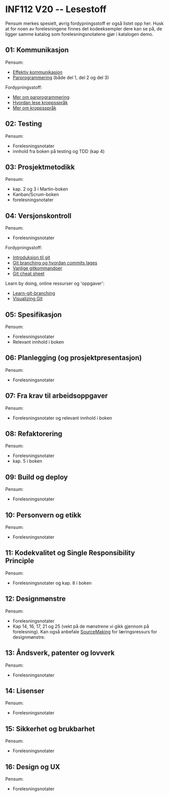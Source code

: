 # INF112 V20 -- Lesestoff

Pensum merkes spesielt, øvrig fordypningsstoff er også listet opp her. Husk at
for noen av forelesningene finnes det kodeeksempler dere kan se på, de ligger
samme katalog som forelesningsnotatene gjør i katalogen demo. 


## 01: Kommunikasjon

Pensum:
- [Effektiv kommunikasjon](https://www.smashingmagazine.com/2014/06/communicating-effectively-in-projects/)
- [Parprogrammering](http://sedano.org/toddsedano/2017/10/24/considerate-pair-programming.html)
  (både del 1, del 2 og del 3)

Fordypningsstoff:
- [Mer om parprogrammering](https://medium.com/@weblab_tech/pair-programming-guide-a76ca43ff389) 
- [Hvordan lese kroppsspråk](https://www.verywellmind.com/understand-body-language-and-facial-expressions-4147228)
- [Mer om kroppsspråk](http://www.talentsmart.com/articles/8-Great-Tricks-For-Reading-People%E2%80%99s-Body-Language-2147446644-p-1.html)

## 02: Testing

Pensum:
- Forelesningsnotater
- innhold fra boken på testing og TDD (kap 4)


## 03: Prosjektmetodikk

Pensum:
- kap. 2 og 3 i Martin-boken
- Kanban/Scrum-boken
- forelesningsnotater


## 04: Versjonskontroll

Pensum:
- Forelesningsnotater

Fordypningsstoff: 
- [Introduksjon til git](https://git-scm.com/book/en/v2/Getting-Started-Git-Basics)
- [Git branching og hvordan commits lages](https://git-scm.com/book/en/v2/Git-Branching-Branches-in-a-Nutshell#ch03-git-branching)
- [Vanlige gitkommandoer](https://www.robinwieruch.de/git-essential-commands/)
- [Git cheat sheet](https://medium.com/@nendhruv/essential-git-commands-every-developer-should-know-1249d4d597b5)

Learn by doing, online ressurser og 'oppgaver':
- [Learn-git-branching](https://learngitbranching.js.org/)
- [Visualizing Git](http://git-school.github.io/visualizing-git/)


## 05: Spesifikasjon

Pensum:
- Forelesningsnotater
- Relevant innhold i boken


## 06: Planlegging (og prosjektpresentasjon)

Pensum:
- Forelesningsnotater


## 07: Fra krav til arbeidsoppgaver

Pensum: 
- Forelesningsnotater og relevant innhold i boken


## 08: Refaktorering

Pensum:
- Forelesningsnotater 
- kap. 5 i boken


## 09: Build og deploy

Pensum: 
- Forelesningsnotater


## 10: Personvern og etikk

Pensum: 
- Forelesningsnotater


## 11: Kodekvalitet og Single Responsibility Principle

Pensum: 
- Forelesningsnotater og kap. 8 i boken


## 12: Designmønstre

Pensum: 
- Forelesningsnotater 
- Kap 14, 16, 17, 21 og 25 (vekt på de mønstrene vi gikk gjennom på
  forelesning). Kan også anbefale [SourceMaking](https://sourcemaking.com/) for
  læringsressurs for designmønstre. 


## 13: Åndsverk, patenter og lovverk

Pensum:
- Forelesningsnotater


## 14: Lisenser

Pensum:
- Forelesningsnotater


## 15: Sikkerhet og brukbarhet

Pensum: 
- Forelesningsnotater

## 16: Design og UX

Pensum: 
- Forelesningsnotater

